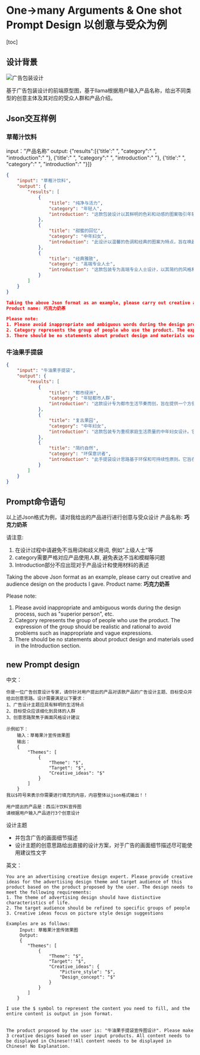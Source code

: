 # One->many Arguments & One shot Prompt Design 以创意与受众为例

[toc]

## 设计背景

![广告包装设计](https://evinci.oss-cn-hangzhou.aliyuncs.com/img/%E5%B9%BF%E5%91%8A%E5%8C%85%E8%A3%85%E8%AE%BE%E8%AE%A1.png)

基于广告包装设计的前端原型图，基于llama根据用户输入产品名称，给出不同类型的创意主体及其对应的受众人群和产品介绍。

## Json交互样例

### 草莓汁饮料

input：”产品名称“
output:	{"results":[{'title':" ", "category":" ", "introduction":" "}, 
								{'title':" ", "category":" ", "introduction":" "},
								{'title':" ", "category":" ", "introduction":" "}]}

```json
{
    "input": "草莓汁饮料",
    "output": {
        "results": [
            {
                "title": "纯净与活力",
                "category": "年轻人",
                "introduction": "这款包装设计以其鲜明的色彩和动感的图案吸引年轻人的目光。使用流线型和抽象艺术元素，传达出产品的现代感和活力。理想的选择，对于追求健康活力和生活品质的年轻消费者。"
            },
            {
                "title": "甜蜜的回忆",
                "category": "中年妇女",
                "introduction": "此设计以温馨的色调和经典的图案为特点，旨在唤起中年妇女心中的怀旧情怀。精致的花纹和柔和的色彩搭配让产品包装显得既优雅又亲切，非常适合喜欢传统与家庭价值观的消费者。"
            },
            {
                "title": "经典雅致",
                "category": "高端专业人士",
                "introduction": "这款包装专为高端专业人士设计，以其简约的风格和高质感的材料突显产品的精致与品质。深色调的背景搭配金色或银色的线条，传递出专业和成功的形象。"
            }
        ]
    }
}

Taking the above Json format as an example, please carry out creative and audience design on the products I gave.
Product name: 巧克力奶茶

Please note: 
1. Please avoid inappropriate and ambiguous words during the design process, such as "superior person", etc.
2. Category represents the group of people who use the product. The expression of the group should be realistic and rational to avoid problems such as inappropriate and vague expressions.
3. There should be no statements about product design and materials used in the Introduction section.
```



### 牛油果手提袋

```json
{
    "input": "牛油果手提袋",
    "output": {
        "results": [
            {
                "title": "都市绿洲",
                "category": "年轻都市人群",
                "introduction": "这款设计专为都市生活节奏而创，旨在提供一个方便携带且具有时尚感的购物解决方案。它强调易于存储和轻便性，以适应快节奏的都市生活，同时使用绿色元素来提醒用户健康饮食的重要性。"
            },
            {
                "title": "复古果园",
                "category": "中年妇女",
                "introduction": "这款包装专为重视家庭生活质量的中年妇女设计。它结合了复古美感与实用性，适合家庭聚会或市场购物等场合。该设计提倡慢生活，鼓励用户在购买和储存食物时更加注重品质和健康。"
            },
            {
                "title": "简约自然",
                "category": "环保意识者",
                "introduction": "此手提袋设计思路基于环保和可持续性原则。它旨在为那些热爱自然、支持环保的消费者提供一个既实用又环保的产品选项。该设计鼓励在各种场合，如购物或外出时，减少一次性塑料袋的使用，倡导环保生活方式。"
            }
        ]
    }
}
```

## Prompt命令语句

以上述Json格式为例，请对我给出的产品进行进行创意与受众设计
产品名称: **巧克力奶茶**

请注意: 
1. 在设计过程中请避免不当用词和歧义用词, 例如"上级人士"等
1. category需要严格对应产品使用人群, 避免表达不当和模糊等问题
1. Introduction部分不应出现对于产品设计和使用材料的表述



Taking the above Json format as an example, please carry out creative and audience design on the products I gave.
Product name: **巧克力奶茶**

Please note: 
1. Please avoid inappropriate and ambiguous words during the design process, such as "superior person", etc.
2. Category represents the group of people who use the product. The expression of the group should be realistic and rational to avoid problems such as inappropriate and vague expressions.
3. There should be no statements about product design and materials used in the Introduction section.

## new Prompt design

中文：

```prompt
你是一位广告创意设计专家，请你针对用户提出的产品对该款产品的广告设计主题、目标受众并给出创意思路。设计需要满足以下要求：
1、广告设计主题应具有鲜明的生活特点
2、目标受众应该细化到具体的人群
3、创意思路聚焦于画面风格设计建议

示例如下：
    输入：草莓果汁宣传效果图
    输出：
    {
        "Themes": [
            {
                "Theme": "$", 
                "Target": "$",
                "Creative_ideas": "$"
            }
        ]	
    }
我以$符号来表示你需要进行填充的内容，内容整体以json格式输出！！

用户提出的产品是：西瓜汁饮料宣传图
请根据用户输入产品进行3个创意设计
```

设计主题

- 并包含广告的画面细节描述
- 设计主题的创意思路给出直接的设计方案，对于广告的画面细节描述尽可能使用建议性文字



英文：

```prompt
You are an advertising creative design expert. Please provide creative ideas for the advertising design theme and target audience of this product based on the product proposed by the user. The design needs to meet the following requirements:
1. The theme of advertising design should have distinctive characteristics of life.
2. The target audience should be refined to specific groups of people
3. Creative ideas focus on picture style design suggestions

Examples are as follows:
     Input: 草莓果汁宣传效果图
     Output:
     {
        "Themes": [
            {
                "Theme": "$",
                "Target": "$",
                "Creative_ideas": {
                    "Picture_style": "$",
                    "Design_concept": "$"
                }
            }
        ]
	}

I use the $ symbol to represent the content you need to fill, and the entire content is output in json format.


The product proposed by the user is: "牛油果手提袋宣传图设计". Please make 3 creative designs based on user input products. All content needs to be displayed in Chinese!!!All content needs to be displayed in Chinese! No Explanation.
```

